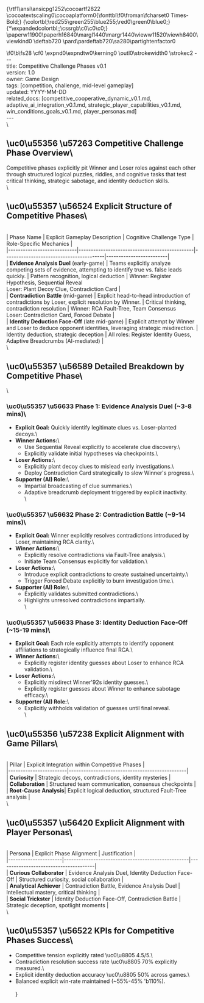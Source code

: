 {\rtf1\ansi\ansicpg1252\cocoartf2822
\cocoatextscaling0\cocoaplatform0{\fonttbl\f0\froman\fcharset0 Times-Bold;}
{\colortbl;\red255\green255\blue255;\red0\green0\blue0;}
{\*\expandedcolortbl;;\cssrgb\c0\c0\c0;}
\paperw11900\paperh16840\margl1440\margr1440\vieww11520\viewh8400\viewkind0
\deftab720
\pard\pardeftab720\sa280\partightenfactor0

\f0\b\fs28 \cf0 \expnd0\expndtw0\kerning0
\outl0\strokewidth0 \strokec2 ---\
title: Competitive Challenge Phases v0.1\
version: 1.0\
owner: Game Design\
tags: [competition, challenge, mid-level gameplay]\
updated: YYYY-MM-DD\
related_docs: [competitive_cooperative_dynamic_v0.1.md, adaptive_ai_integration_v0.1.md, strategic_player_capabilities_v0.1.md, win_conditions_goals_v0.1.md, player_personas.md]\
---\
\
## \uc0\u55356 \u57263  Competitive Challenge Phase Overview\
Competitive phases explicitly pit Winner and Loser roles against each other through structured logical puzzles, riddles, and cognitive tasks that test critical thinking, strategic sabotage, and identity deduction skills.\
\
## \uc0\u55357 \u56524  Explicit Structure of Competitive Phases\
\
| Phase Name                 | Explicit Gameplay Description                 | Cognitive Challenge Type                | Role-Specific Mechanics |\
|----------------------------|-----------------------------------------------|-----------------------------------------|-------------------------|\
| **Evidence Analysis Duel** (early-game) | Teams explicitly analyze competing sets of evidence, attempting to identify true vs. false leads quickly. | Pattern recognition, logical deduction | Winner: Register Hypothesis, Sequential Reveal<br>Loser: Plant Decoy Clue, Contradiction Card |\
| **Contradiction Battle** (mid-game)     | Explicit head-to-head introduction of contradictions by Loser, explicit resolution by Winner. | Critical thinking, contradiction resolution | Winner: RCA Fault-Tree, Team Consensus<br>Loser: Contradiction Card, Forced Debate |\
| **Identity Deduction Face-Off** (late mid-game) | Explicit attempt by Winner and Loser to deduce opponent identities, leveraging strategic misdirection. | Identity deduction, strategic deception | All roles: Register Identity Guess, Adaptive Breadcrumbs (AI-mediated) |\
\
## \uc0\u55357 \u56589  Detailed Breakdown by Competitive Phase\
\
### \uc0\u55357 \u56633  Phase 1: Evidence Analysis Duel (~3-8 mins)\
- **Explicit Goal:** Quickly identify legitimate clues vs. Loser-planted decoys.\
- **Winner Actions:**\
  - Use Sequential Reveal explicitly to accelerate clue discovery.\
  - Explicitly validate initial hypotheses via checkpoints.\
- **Loser Actions:**\
  - Explicitly plant decoy clues to mislead early investigations.\
  - Deploy Contradiction Card strategically to slow Winner's progress.\
- **Supporter (AI) Role:**\
  - Impartial broadcasting of clue summaries.\
  - Adaptive breadcrumb deployment triggered by explicit inactivity.\
\
### \uc0\u55357 \u56632  Phase 2: Contradiction Battle (~9-14 mins)\
- **Explicit Goal:** Winner explicitly resolves contradictions introduced by Loser, maintaining RCA clarity.\
- **Winner Actions:**\
  - Explicitly resolve contradictions via Fault-Tree analysis.\
  - Initiate Team Consensus explicitly for validation.\
- **Loser Actions:**\
  - Introduce explicit contradictions to create sustained uncertainty.\
  - Trigger Forced Debate explicitly to burn investigation time.\
- **Supporter (AI) Role:**\
  - Explicitly validates submitted contradictions.\
  - Highlights unresolved contradictions impartially.\
\
### \uc0\u55357 \u56633  Phase 3: Identity Deduction Face-Off (~15-19 mins)\
- **Explicit Goal:** Each role explicitly attempts to identify opponent affiliations to strategically influence final RCA.\
- **Winner Actions:**\
  - Explicitly register identity guesses about Loser to enhance RCA validation.\
- **Loser Actions:**\
  - Explicitly misdirect Winner\'92s identity guesses.\
  - Explicitly register guesses about Winner to enhance sabotage efficacy.\
- **Supporter (AI) Role:**\
  - Explicitly withholds validation of guesses until final reveal.\
\
## \uc0\u55356 \u57238  Explicit Alignment with Game Pillars\
\
| Pillar                 | Explicit Integration within Competitive Phases |\
|------------------------|------------------------------------------------|\
| **Curiosity**          | Strategic decoys, contradictions, identity mysteries |\
| **Collaboration**      | Structured team communication, consensus checkpoints |\
| **Root-Cause Analysis**| Explicit logical deduction, structured Fault-Tree analysis |\
\
## \uc0\u55357 \u56420  Explicit Alignment with Player Personas\
\
| Persona              | Explicit Phase Alignment                          | Justification                         |\
|----------------------|---------------------------------------------------|---------------------------------------|\
| **Curious Collaborator** | Evidence Analysis Duel, Identity Deduction Face-Off | Structured curiosity, social collaboration |\
| **Analytical Achiever**  | Contradiction Battle, Evidence Analysis Duel  | Intellectual mastery, critical thinking |\
| **Social Trickster**     | Identity Deduction Face-Off, Contradiction Battle | Strategic deception, spotlight moments |\
\
## \uc0\u55357 \u56522  KPIs for Competitive Phases Success\
- Competitive tension explicitly rated \uc0\u8805  4.5/5.\
- Contradiction resolution success rate \uc0\u8805  70% explicitly measured.\
- Explicit identity deduction accuracy \uc0\u8805  50% across games.\
- Balanced explicit win-rate maintained (~55%-45% \'b110%).\
\
}